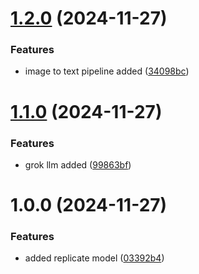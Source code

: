 # [1.2.0](https://github.com/natanans/bolsterup-challenges-imagegen/compare/v1.1.0...v1.2.0) (2024-11-27)


### Features

* image to text pipeline added ([34098bc](https://github.com/natanans/bolsterup-challenges-imagegen/commit/34098bc840c8a4c689427e19148de63d5a9acf0d))

# [1.1.0](https://github.com/natanans/bolsterup-challenges-imagegen/compare/v1.0.0...v1.1.0) (2024-11-27)


### Features

* grok llm added ([99863bf](https://github.com/natanans/bolsterup-challenges-imagegen/commit/99863bfbfd2c878a2e41ff8d47f3a5886dfc5bb7))

# 1.0.0 (2024-11-27)


### Features

* added replicate model ([03392b4](https://github.com/natanans/bolsterup-challenges-imagegen/commit/03392b4b0ff5b820640e1c59613630119e5f7387))

